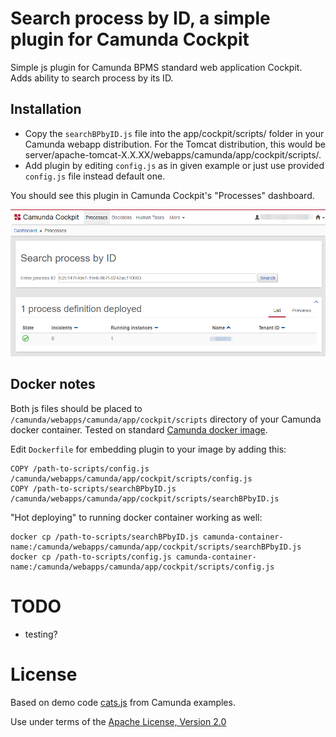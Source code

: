 # Search process by ID, a simple plugin for Camunda Cockpit

Simple js plugin for Camunda BPMS standard web application Cockpit.
Adds ability to search process by its ID.

## Installation

- Copy the `searchBPbyID.js` file into the app/cockpit/scripts/ folder in your Camunda webapp distribution. For the Tomcat distribution, this would be server/apache-tomcat-X.X.XX/webapps/camunda/app/cockpit/scripts/.
- Add plugin by editing `config.js` as in given example or just use provided `config.js` file instead default one.

You should see this plugin in Camunda Cockpit's "Processes" dashboard.

![Plugin screenshot](screenshot.png "Plugin screenshot")

## Docker notes
Both js files should be placed to `/camunda/webapps/camunda/app/cockpit/scripts` directory of your Camunda docker container.
Tested on standard [Camunda docker image](https://github.com/camunda/docker-camunda-bpm-platform).

Edit `Dockerfile` for embedding plugin to your image by adding this:
```
COPY /path-to-scripts/config.js /camunda/webapps/camunda/app/cockpit/scripts/config.js
COPY /path-to-scripts/searchBPbyID.js /camunda/webapps/camunda/app/cockpit/scripts/searchBPbyID.js
```

"Hot deploying" to running docker container working as well:
```
docker cp /path-to-scripts/searchBPbyID.js camunda-container-name:/camunda/webapps/camunda/app/cockpit/scripts/searchBPbyID.js
docker cp /path-to-scripts/config.js camunda-container-name:/camunda/webapps/camunda/app/cockpit/scripts/config.js
```

# TODO

- testing?

# License
Based on demo code [cats.js](https://github.com/camunda/camunda-bpm-examples/tree/master/cockpit/js-only-plugin) from Camunda examples.

Use under terms of the [Apache License, Version 2.0](http://www.apache.org/licenses/LICENSE-2.0)
